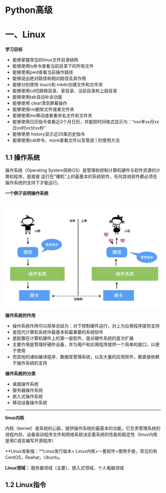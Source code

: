 # Python高级

# 一、Linux

**学习目标**

- 能够掌握常见的linux文件目录结构
- 能够使用ls命令查看当前目录下的所有文件
- 能够使用pwd查看当前操作路径
- 能够说出绝对路径和相对路径及其作用
- 能够分别使用 touch和 mkdir创建文件和文件夹
- 能够使用cd切换根目录、家目录、当前目录和上层目录
- 能够使用tab自动补全功能
- 能够使用 clear清空屏幕操作
- 能够使用rm删除文件或者文件夹
- 能够使用mv移动或者重命名文件和文件夹
- 能够使用日历指令查看近3个月日历，并能把时间格式显示为：“xxx年xx月xx日xx时xx分xx秒”
- 能够使用 history显示近20条历史指令
- 能够使用cat命令、more查看文件以及管道 | 的使用方法

## 1.1 操作系统

操作系统（Operating System简称OS）是管理和控制计算机硬件与软件资源的计算机程序，是直接
运行在“裸机”上的最基本的系统软件，任何其他软件都必须在操作系统的支持下才能运行。

**一个例子说明操作系统**

 ![image-20200426101112056](assets/image-20200426101112056.png)

**操作系统的作用**

- 操作系统作用可以简单总结为：对下控制硬件运行，对上为应用程序提供支持
- 是现代计算机系统中最基本和最重要的系统软件
- 是配置在计算机硬件上的第一层软件，是对硬件系统的首次扩展
- 主要作用是管理好硬件设备，并为用户和应用程序提供一个简单的接口，以便于使用
- 而其他的诸如编译程序、数据库管理系统，以及大量的应用软件，都直接依赖于操作系统的支持

**操作系统的分类**

- 桌面操作系统
- 服务器操作系统
- 嵌入式操作系统
- 移动设备操作系统



---

**linux内核**

内核（kernel）是系统的心脏，提供操作系统的最基本的功能，它负责管理系统的进程内存，设备驱动程序文件和网络系统决定着系统的性能和稳定性（linux内核是用C语言编写开源程序）

**Linux发新版：**Linux发行版本= Linux内核+一套软件+使用手册，常见的有CentOS，Reahat，Ubuntu。

**Linux领域：** 服务器领域（主要）、嵌入式领域、个人电脑领域





## 1.2 Linux指令

